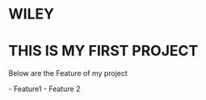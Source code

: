# WILEY
# THIS IS MY FIRST PROJECT

<p>Below are the Feature of my project</p>
 - Feature1
 - Feature 2

